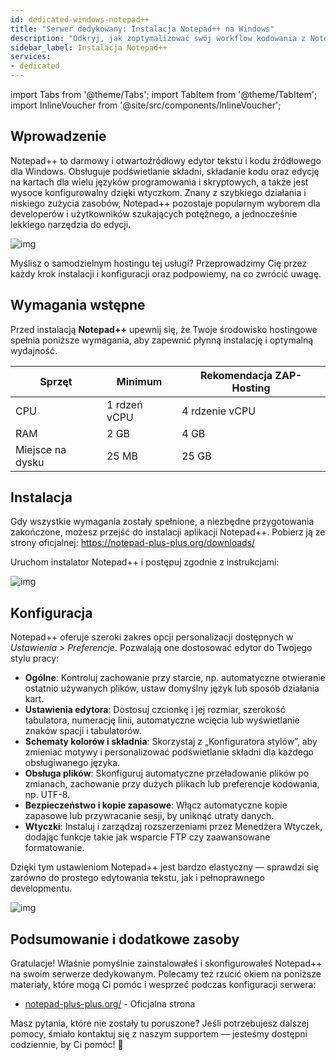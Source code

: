 ```yaml
---
id: dedicated-windows-notepad++
title: "Serwer dedykowany: Instalacja Notepad++ na Windows"
description: "Odkryj, jak zoptymalizować swój workflow kodowania z Notepad++ — szybki, konfigurowalny i lekki edytor tekstu → Sprawdź teraz"
sidebar_label: Instalacja Notepad++
services:
- dedicated
---
```


import Tabs from '@theme/Tabs';
import TabItem from '@theme/TabItem';
import InlineVoucher from '@site/src/components/InlineVoucher';

## Wprowadzenie

Notepad++ to darmowy i otwartoźródłowy edytor tekstu i kodu źródłowego dla Windows. Obsługuje podświetlanie składni, składanie kodu oraz edycję na kartach dla wielu języków programowania i skryptowych, a także jest wysoce konfigurowalny dzięki wtyczkom. Znany z szybkiego działania i niskiego zużycia zasobów, Notepad++ pozostaje popularnym wyborem dla developerów i użytkowników szukających potężnego, a jednocześnie lekkiego narzędzia do edycji.

![img](https://screensaver01.zap-hosting.com/index.php/s/jMMDejqDfWDCfrr/preview)

Myślisz o samodzielnym hostingu tej usługi? Przeprowadzimy Cię przez każdy krok instalacji i konfiguracji oraz podpowiemy, na co zwrócić uwagę.



<InlineVoucher />



## Wymagania wstępne

Przed instalacją **Notepad++** upewnij się, że Twoje środowisko hostingowe spełnia poniższe wymagania, aby zapewnić płynną instalację i optymalną wydajność.

| Sprzęt | Minimum | Rekomendacja ZAP-Hosting |
| ---------- | ------------ | -------------------------- |
| CPU | 1 rdzeń vCPU | 4 rdzenie vCPU |
| RAM | 2 GB | 4 GB |
| Miejsce na dysku | 25 MB | 25 GB |




## Instalacja
Gdy wszystkie wymagania zostały spełnione, a niezbędne przygotowania zakończone, możesz przejść do instalacji aplikacji Notepad++. Pobierz ją ze strony oficjalnej: https://notepad-plus-plus.org/downloads/

Uruchom instalator Notepad++ i postępuj zgodnie z instrukcjami:

![img](https://screensaver01.zap-hosting.com/index.php/s/5ksLwSePniTPZFQ/preview)



## Konfiguracja

Notepad++ oferuje szeroki zakres opcji personalizacji dostępnych w *Ustawienia > Preferencje*. Pozwalają one dostosować edytor do Twojego stylu pracy:

- **Ogólne**: Kontroluj zachowanie przy starcie, np. automatyczne otwieranie ostatnio używanych plików, ustaw domyślny język lub sposób działania kart.  
- **Ustawienia edytora**: Dostosuj czcionkę i jej rozmiar, szerokość tabulatora, numerację linii, automatyczne wcięcia lub wyświetlanie znaków spacji i tabulatorów.  
- **Schematy kolorów i składnia**: Skorzystaj z „Konfiguratora stylów”, aby zmieniać motywy i personalizować podświetlanie składni dla każdego obsługiwanego języka.  
- **Obsługa plików**: Skonfiguruj automatyczne przeładowanie plików po zmianach, zachowanie przy dużych plikach lub preferencje kodowania, np. UTF-8.  
- **Bezpieczeństwo i kopie zapasowe**: Włącz automatyczne kopie zapasowe lub przywracanie sesji, by uniknąć utraty danych.  
- **Wtyczki**: Instaluj i zarządzaj rozszerzeniami przez Menedżera Wtyczek, dodając funkcje takie jak wsparcie FTP czy zaawansowane formatowanie.  

Dzięki tym ustawieniom Notepad++ jest bardzo elastyczny — sprawdzi się zarówno do prostego edytowania tekstu, jak i pełnoprawnego developmentu.

![img](https://screensaver01.zap-hosting.com/index.php/s/X8og5qnFkBTRcmA/preview)




## Podsumowanie i dodatkowe zasoby

Gratulacje! Właśnie pomyślnie zainstalowałeś i skonfigurowałeś Notepad++ na swoim serwerze dedykowanym. Polecamy też rzucić okiem na poniższe materiały, które mogą Ci pomóc i wesprzeć podczas konfiguracji serwera:

- [notepad-plus-plus.org/](https://notepad-plus-plus.org/) - Oficjalna strona

Masz pytania, które nie zostały tu poruszone? Jeśli potrzebujesz dalszej pomocy, śmiało kontaktuj się z naszym supportem — jesteśmy dostępni codziennie, by Ci pomóc! 🙂



<InlineVoucher />